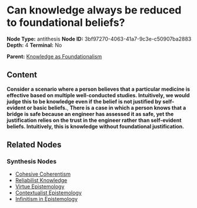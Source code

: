 # Can knowledge always be reduced to foundational beliefs?

**Node Type:** antithesis
**Node ID:** 3bf97270-4063-41a7-9c3e-c50907ba2883
**Depth:** 4
**Terminal:** No

**Parent:** [Knowledge as Foundationalism](knowledge-as-foundationalism-synthesis-7bf1dc31-e320-4e48-8e4a-f96b840f07ba.md)

## Content

**Consider a scenario where a person believes that a particular medicine is effective based on multiple well-conducted studies. Intuitively, we would judge this to be knowledge even if the belief is not justified by self-evident or basic beliefs.**, **There is a case in which a person knows that a bridge is safe because an engineer has assessed it as safe, yet the justification relies on the trust in the engineer rather than self-evident beliefs. Intuitively, this is knowledge without foundational justification.**

## Related Nodes

### Synthesis Nodes

- [Cohesive Coherentism](cohesive-coherentism-synthesis-4b926c7b-ff55-4efd-8b90-312c956d4613.md)
- [Reliabilist Knowledge](reliabilist-knowledge-synthesis-9159cbd5-e18c-4822-be78-c56f77b5dd2f.md)
- [Virtue Epistemology](virtue-epistemology-synthesis-d7a9af98-20fb-45ec-b708-e13c807bd669.md)
- [Contextualist Epistemology](contextualist-epistemology-synthesis-6d8dcb1a-61c8-4b3c-bcd3-9e3426dad6ac.md)
- [Infinitism in Epistemology](infinitism-in-epistemology-synthesis-c40c4191-d3e4-4aba-a020-28a8f1ba384b.md)
